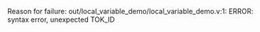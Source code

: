 Reason for failure:
out/local_variable_demo/local_variable_demo.v:1: ERROR: syntax error, unexpected TOK_ID
